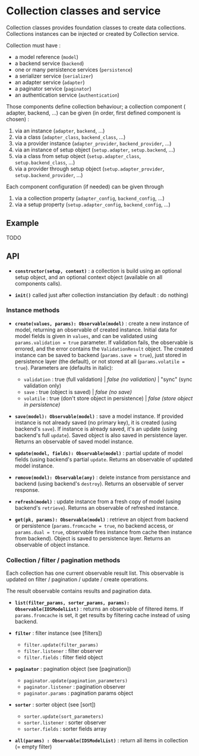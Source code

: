 # Collection classes and service

Collection classes provides foundation classes to create data collections.
Collections instances can be injected or created by Collection service.

Collection must have :

- a model reference (`model`)
- a backend service (`backend`)
- one or many persistence services (`persistence`)
- a serializer service (`serializer`)
- an adapter service (`adapter`)
- a paginator service (`paginator`)
- an authentication service (`authentication`)

Those components define collection behaviour; a collection component (
adapter, backend, ...) can be given (in order, first defined component
is chosen) :

1. via an instance (`adapter`, `backend`, ...)
2. via a class (`adapter_class`, `backend_class`, ...)
3. via a provider instance (`adapter_provider`, `backend_provider`, ...)
4. via an instance of setup object (`setup.adapter`, `setup.backend`, ...)
5. via a class from setup object (`setup.adapter_class`, 
   `setup.backend_class`, ...)
6. via a provider through setup object (`setup.adapter_provider`,
  `setup.backend_provider`, ...)

Each component configuration (if needed) can be given through

1. via a collection property (`adapter_config`, `backend_config`, ...)
2. via a setup property (`setup.adapter_config`, `backend_config`, ...)

## Example

TODO

## API

- **`constructor(setup, context)`** : a collection is build using an
  optional setup object, and an optional context object (available on
  all components calls).

- **`init()`** called just after collection instanciation (by default :
  do nothing)

### Instance methods

- **`create(values, params): Observable(model)`** : create a new
  instance of model, returning an observable of created instance.
  Initial data for model fields is given in `values`, and can be
  validated using `params.validation = true` parameter. If validation
  fails, the observable is errored, and the error contains the
  `ValidationResult` object. The created instance can be saved to
  backend (`params.save = true`), just stored in persistence layer
  (the default), or not stored at all (`params.volatile = true`).
  Parameters are (defaults in italic):
    - `validation` : true (full validation) | *false (no validation)* | 
      "sync" (sync validation only)
    - `save` : true (object is saved) | *false (no save)*
    - `volatile` : true (don't store object in persistence) 
      | *false (store object in persistence)*
  
- **`save(model): Observable(model)`** : save a model instance. If
  provided instance is not already saved (no primary key), it is
  created (using backend's `save`). If instance is already saved,
  it's an update (using backend's full `update`). Saved object
  is also saved in persistence layer. Returns an observable of
  saved model instance.
  
- **`update(model, fields): Observable(model)`** : partial update of
  model fields (using backend's partial `update`. Returns an observable
  of updated model instance.
  
- **`remove(model): Observable(any)`** : delete instance from persistance
  and backend (using backend's `destroy`). Returns an observable of
  server response.
  
- **`refresh(model)`** : update instance from a fresh copy of model (using
  backend's `retrieve`). Returns an observable of refreshed instance.
  
- **`get(pk, params): Observable(model)`** : retrieve an object from
  backend or persistence (`params.fromcache = true`, no backend access,
  or `params.dual = true`, observable fires instance from cache then
  instance from backend). Object is saved to persistence layer.
  Returns an observable of object instance.
  
### Collection / filter / pagination methods

Each collection has one current observable result list. This
observable is updated on filter / pagination / update / create
operations.

The result observable contains results and pagination data.

- **`list(filter_params, sorter_params, params): Observable(IDSModelList)`** : 
  returns an observable of filtered items. If `params.fromcache` is
  set, it get results by filtering cache instead of using
  backend.

- **`filter`** : filter instance (see [filters])
    - `filter.update(filter_params)`
    - `filter.listener` : filter observer
    - `filter.fields` : filter field object

- **`paginator`** : pagination object (see [pagination])
    - `paginator.update(pagination_parameters)`
    - `paginator.listener` : pagination observer
    - `paginator.params` : pagination params object

- **`sorter`** : sorter object (see [sort])
    - `sorter.update(sort_parameters)`
    - `sorter.listener` : sorter observer
    - `sorter.fields` : sorter fields array

- **`all(params) : Observable(IDSModelList)`** : return all items
  in collection (= empty filter)
    
 


